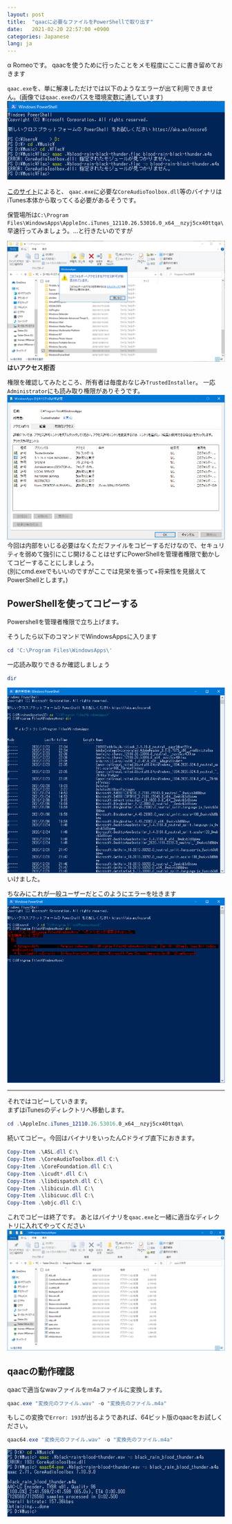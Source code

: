 ```yaml
---
layout: post
title:  "qaacに必要なファイルをPowerShellで取り出す"
date:   2021-02-20 22:57:00 +0900
categories: Japanese
lang: ja
---
```


α Romeoです。
qaacを使うために行ったことをメモ程度にここに書き留めておきます

`qaac.exe`を、単に解凍しただけでは以下のようなエラーが出て利用できません。(画像では`qaac.exe`のパスを環境変数に通しています)
![qaac_failed](/images/posts/2021-02/qaac_failed.png)

[このサイト](https://chiyosuke.blogspot.com/2018/11/qaaccoreaudiotoolboxdll.html)によると、 `qaac.exe`に必要な`CoreAudioToolbox.dll`等のバイナリはiTunes本体から取ってくる必要があるそうです。

保管場所は`C:\Program Files\WindowsApps\AppleInc.iTunes_12110.26.53016.0_x64__nzyj5cx40ttqa\`  
早速行ってみましょう。…と行きたいのですが

![windowsapps_denied](/images/posts/2021-02/windowsapps_denied.png)  
**はいアクセス拒否**

権限を確認してみたところ、所有者は毎度おなじみ`TrustedInstaller`。
一応`Administrator`にも読み取り権限がありそうです。
![windowsapps_perms](/images/posts/2021-02/windowsapps_perms.png)
今回は内部をいじる必要はなくただファイルをコピーするだけなので、セキュリティを弱めて強引にこじ開けることはせずにPowerShellを管理者権限で動かしてコピーすることにしましょう。  
(別にcmd.exeでもいいのですがここでは見栄を張って+将来性を見据えてPowerShellとします。)

## PowerShellを使ってコピーする

Powershellを管理者権限で立ち上げます。

そうしたら以下のコマンドでWindowsAppsに入ります
```powershell
cd 'C:\Program Files\WindowsApps\'
```

一応読み取りできるか確認しましょう
```powershell
dir
```
![powershell_dir](/images/posts/2021-02/powershell_dir.png)  
いけました。

ちなみにこれが一般ユーザーだとこのようにエラーを吐きます
![powershell_dir](/images/posts/2021-02/powershell_not_admin.png) 

---

それではコピーしていきます。  
まずはiTunesのディレクトリへ移動します。

```powershell
cd .\AppleInc.iTunes_12110.26.53016.0_x64__nzyj5cx40ttqa\
```

続いてコピー。今回はバイナリをいったんCドライブ直下におきます。

```powershell
Copy-Item .\ASL.dll C:\
Copy-Item .\CoreAudioToolbox.dll C:\
Copy-Item .\CoreFoundation.dll C:\
Copy-Item .\icudt*.dll C:\
Copy-Item .\libdispatch.dll C:\
Copy-Item .\libicuin.dll C:\
Copy-Item .\libicuuc.dll C:\
Copy-Item .\objc.dll C:\
```

これでコピーは終了です。
あとはバイナリを`qaac.exe`と一緒に適当なディレクトリに入れてやってください
![qaac_dir](/images/posts/2021-02/qaac_bin.png)

## qaacの動作確認

qaacで適当なwavファイルをm4aファイルに変換します。

```powershell
qaac.exe "変換元のファイル.wav" -o "変換先のファイル.m4a"
```
もしこの変換で`Error: 193`が出るようであれば、64ビット版のqaacをお試しください。
```powershell
qaac64.exe "変換元のファイル.wav" -o "変換先のファイル.m4a"
```
![qaac_success](/images/posts/2021-02/qaac_success.png)

